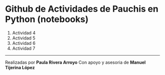 # Github de Actividades de Pauchis en Python (notebooks)
1.  Actividad 4
2.  Actividad 5
3.  Actividad 6
4.  Actividad 7
---------------------------------------------------------
Realizadas por **Paula Rivera Arroyo**
Con apoyo y asesoria de **Manuel Tijerina López**
